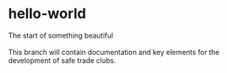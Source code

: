 # hello-world
The start of something beautiful
<br><br>This branch will contain documentation and key elements for the development of safe trade clubs.
